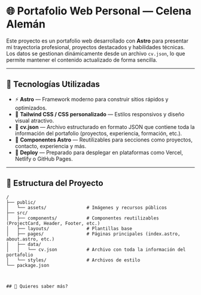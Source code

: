 
# 🌐 Portafolio Web Personal — Celena Alemán

Este proyecto es un portafolio web desarrollado con **Astro** para presentar mi trayectoria profesional, proyectos destacados y habilidades técnicas. Los datos se gestionan dinámicamente desde un archivo `cv.json`, lo que permite mantener el contenido actualizado de forma sencilla.

---

## 🧰 Tecnologías Utilizadas

- ⚡ **Astro** — Framework moderno para construir sitios rápidos y optimizados.
- 🎨 **Tailwind CSS / CSS personalizado** — Estilos responsivos y diseño visual atractivo.
- 📄 **cv.json** — Archivo estructurado en formato JSON que contiene toda la información del portafolio (proyectos, experiencia, formación, etc.).
- 🧩 **Componentes Astro** — Reutilizables para secciones como proyectos, contacto, experiencia y más.
- 🚀 **Deploy** — Preparado para desplegar en plataformas como Vercel, Netlify o GitHub Pages.

---

## 📁 Estructura del Proyecto

```text
/
├── public/
│   └── assets/               # Imágenes y recursos públicos
├── src/
│   ├── components/           # Componentes reutilizables (ProjectCard, Header, Footer, etc.)
│   ├── layouts/              # Plantillas base
│   ├── pages/                # Páginas principales (index.astro, about.astro, etc.)
│   ├── data/
│   │   └── cv.json           # Archivo con toda la información del portafolio
│   └── styles/               # Archivos de estilo
└── package.json



## 👀 Quieres saber más?
